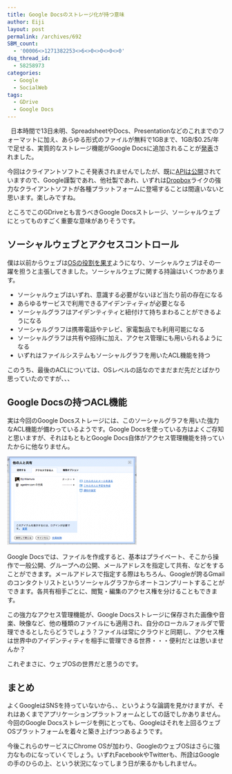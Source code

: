 ```yaml
---
title: Google Docsのストレージ化が持つ意味
author: Eiji
layout: post
permalink: /archives/692
SBM_count:
  - '00006<>1271382253<>6<>0<>0<>0<>0'
dsq_thread_id:
  - 58258973
categories:
  - Google
  - SocialWeb
tags:
  - GDrive
  - Google Docs
---
```

<div class="wp_plus_one_button" style="margin: 0 8px 8px 0; float:left; ">
  <g:plusone href="http://devlog.agektmr.com/archives/692" callback="wp_plus_one_handler"></g:plusone>
</div>

日本時間で13日未明、SpreadsheetやDocs、Presentationなどのこれまでのフォーマットに加え、あらゆる形式のファイルが無料で1GBまで、1GB/$0.25/年で足せる、実質的なストレージ機能がGoogle Docsに追加されることが<a href="http://googledocs.blogspot.com/2010/01/upload-and-store-your-files-in-cloud.html" target="_blank">発表</a>されました。

今回はクライアントソフトこそ発表されませんでしたが、既に<a href="http://code.google.com/intl/ja/apis/documents/docs/3.0/developers_guide_protocol.html" target="_blank">APIは公開</a>されていますので、Google謹製であれ、他社製であれ、いずれは<a href="http://dropbox.com/" target="_blank">Dropbox</a>ライクの強力なクライアントソフトが各種プラットフォームに登場することは間違いないと思います。楽しみですね。

ところでこのGDriveとも言うべきGoogle Docsストレージ、ソーシャルウェブにとってものすごく重要な意味がありそうです。

## ソーシャルウェブとアクセスコントロール

僕は以前からウェブは<a href="http://japan.cnet.com/special/story/0,2000056049,20406495,00.htm" target="_blank">OSの役割を果す</a>ようになり、ソーシャルウェブはその一躍を担うと主張してきました。ソーシャルウェブに関する持論はいくつかあります。

*   ソーシャルウェブはいずれ、意識する必要がないほど当たり前の存在になる
*   あらゆるサービスで利用できるアイデンティティが必要となる
*   ソーシャルグラフはアイデンティティと紐付けて持ちまわることができるようになる
*   ソーシャルグラフは携帯電話やテレビ、家電製品でも利用可能になる
*   ソーシャルグラフは共有や招待に加え、アクセス管理にも用いられるようになる
*   いずれはファイルシステムもソーシャルグラフを用いたACL機能を持つ

このうち、最後のACLについては、OSレベルの話なのでまだまだ先だとばかり思っていたのですが、、、

## Google Docsの持つACL機能

実は今回のGoogle Docsストレージには、このソーシャルグラフを用いた強力なACL機能が備わっているようです。Google Docsを使っている方はよくご存知と思いますが、それはもともとGoogle Docs自体がアクセス管理機能を持っていたからに他なりません。

[<img title="Google Docs ACL2" src="/images/2010/01/Google-Docs-ACL2-300x204.png" alt="" width="300" height="204" />][1]

[][1] [][1]Google Docsでは、ファイルを作成すると、基本はプライベート、そこから操作で一般公開、グループへの公開、メールアドレスを指定して共有、などをすることができます。メールアドレスで指定する際はもちろん、Googleが誇るGmailのコンタクトリストというソーシャルグラフからオートコンプリートすることができます。各共有相手ごとに、閲覧・編集のアクセス権を分けることもできます。

この強力なアクセス管理機能が、Google Docsストレージに保存された画像や音楽、映像など、他の種類のファイルにも適用され、自分のローカルフォルダで管理できるとしたらどうでしょう？ファイルは常にクラウドと同期し、アクセス権は世界中のアイデンティティを相手に管理できる世界・・・便利だとは思いませんか？

これぞまさに、ウェブOSの世界だと思うのです。

## まとめ

よくGoogleはSNSを持っていないから、、というような論調を見かけますが、それはあくまでアプリケーションプラットフォームとしての話でしかありません。今回のGoogle Docsストレージを例にとっても、Googleはそれを上回るウェブOSプラットフォームを着々と築き上げつつあるようです。

今後これらのサービスにChrome OSが加わり、GoogleのウェブOSはさらに強力なものになっていくでしょう。いずれFacebookやTwitterも、所詮はGoogleの手のひらの上、という状況になってしまう日が来るかもしれません。

 [1]: /images/2010/01/Google-Docs-ACL2.png